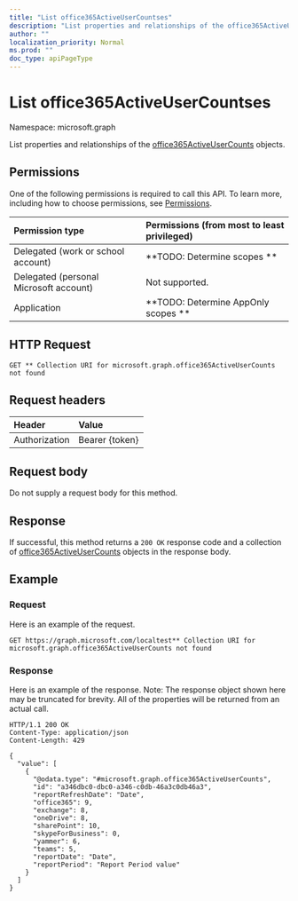 ```yaml
---
title: "List office365ActiveUserCountses"
description: "List properties and relationships of the office365ActiveUserCounts objects."
author: ""
localization_priority: Normal
ms.prod: ""
doc_type: apiPageType
---
```


# List office365ActiveUserCountses

Namespace: microsoft.graph

List properties and relationships of the [office365ActiveUserCounts](../resources/office365activeusercounts.md) objects.

## Permissions
One of the following permissions is required to call this API. To learn more, including how to choose permissions, see [Permissions](/concepts/permissions-reference.md).

|Permission type|Permissions (from most to least privileged)|
|:---|:---|
|Delegated (work or school account)|**TODO: Determine scopes **|
|Delegated (personal Microsoft account)|Not supported.|
|Application|**TODO: Determine AppOnly scopes **|

## HTTP Request
<!-- {
  "blockType": "ignored"
}
-->
``` http
GET ** Collection URI for microsoft.graph.office365ActiveUserCounts not found
```

## Request headers
|Header|Value|
|:---|:---|
|Authorization|Bearer {token}|

## Request body
Do not supply a request body for this method.

## Response
If successful, this method returns a `200 OK` response code and a collection of [office365ActiveUserCounts](../resources/office365activeusercounts.md) objects in the response body.

## Example

### Request
Here is an example of the request.
<!-- {
  "blockType": "request",
  "name": "get_office365activeusercounts"
}
-->
``` http
GET https://graph.microsoft.com/localtest** Collection URI for microsoft.graph.office365ActiveUserCounts not found
```

### Response
Here is an example of the response. Note: The response object shown here may be truncated for brevity. All of the properties will be returned from an actual call.
<!-- {
  "blockType": "response",
  "truncated": true,
  "@odata.type": "collection(microsoft.graph.office365activeusercounts)"
}
-->
``` http
HTTP/1.1 200 OK
Content-Type: application/json
Content-Length: 429

{
  "value": [
    {
      "@odata.type": "#microsoft.graph.office365ActiveUserCounts",
      "id": "a346dbc0-dbc0-a346-c0db-46a3c0db46a3",
      "reportRefreshDate": "Date",
      "office365": 9,
      "exchange": 8,
      "oneDrive": 8,
      "sharePoint": 10,
      "skypeForBusiness": 0,
      "yammer": 6,
      "teams": 5,
      "reportDate": "Date",
      "reportPeriod": "Report Period value"
    }
  ]
}
```

